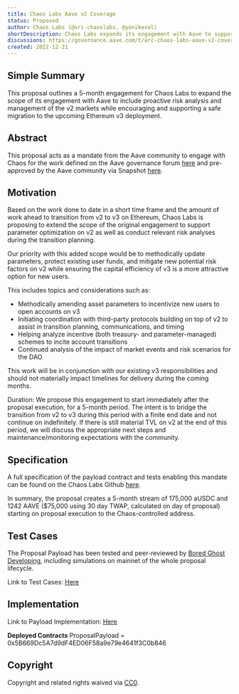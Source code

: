 ```yaml
---
title: Chaos Labs Aave v2 Coverage
status: Proposed
author: Chaos Labs (@ori-chaoslabs, @yonikesel)
shortDescription: Chaos Labs expands its engagement with Aave to support v2 markets
discussions: https://governance.aave.com/t/arc-chaos-labs-aave-v2-coverage/11012
created: 2022-12-21
---
```


## Simple Summary

This proposal outlines a 5-month engagement for Chaos Labs to expand the scope of its engagement with Aave to include proactive risk analysis and management of the v2 markets while encouraging and supporting a safe migration to the upcoming Ethereum v3 deployment.

## Abstract

This proposal acts as a mandate from the Aave community to engage with Chaos for the work defined on the Aave governance forum [here](https://governance.aave.com/t/arc-chaos-labs-aave-v2-coverage/11012) and pre-approved by the Aave community via Snapshot [here](https://snapshot.org/#/aave.eth/proposal/0xd4df8cd3ef68f787d08cd0f8c529471ed48d70ebc15a562a39dbc0196a9f8e47).

## Motivation

Based on the work done to date in a short time frame and the amount of work ahead to transition from v2 to v3 on Ethereum, Chaos Labs is proposing to extend the scope of the original engagement to support parameter optimization on v2 as well as conduct relevant risk analyses during the transition planning.

Our priority with this added scope would be to methodically update parameters, protect existing user funds, and mitigate new potential risk factors on v2 while ensuring the capital efficiency of v3 is a more attractive option for new users.

This includes topics and considerations such as:

- Methodically amending asset parameters to incentivize new users to open accounts on v3
- Initiating coordination with third-party protocols building on top of v2 to assist in transition planning, communications, and timing
- Helping analyze incentive (both treasury- and parameter-managed) schemes to incite account transitions
- Continued analysis of the impact of market events and risk scenarios for the DAO

This work will be in conjunction with our existing v3 responsibilities and should not materially impact timelines for delivery during the coming months.

Duration: We propose this engagement to start immediately after the proposal execution, for a 5-month period. The intent is to bridge the transition from v2 to v3 during this period with a finite end date and not continue on indefinitely. If there is still material TVL on v2 at the end of this period, we will discuss the appropriate next steps and maintenance/monitoring expectations with the community.

## Specification

A full specification of the payload contract and tests enabling this mandate can be found on the Chaos Labs Github [here](https://github.com/ChaosLabsInc/aave-v2-payloads).

In summary, the proposal creates a 5-month stream of 175,000 aUSDC and 1242 AAVE ($75,000 using 30 day TWAP, calculated on day of proposal) starting on proposal execution to the Chaos-controlled address.

## Test Cases

The Proposal Payload has been tested and peer-reviewed by [Bored Ghost Developing](https://twitter.com/bgdlabs), including simulations on mainnet of the whole proposal lifecycle.

Link to Test Cases: [Here](https://github.com/ChaosLabsInc/aave-v2-payloads/blob/main/src/tests/V2CoveragePaymentPayload.t.sol)

## Implementation

Link to Payload Implementation: [Here](https://github.com/ChaosLabsInc/aave-v2-payloads/blob/main/src/payloads/V2CoveragePaymentPayload.sol)

**Deployed Contracts** ProposalPayload = 0x5B669Dc5A7d9dF4ED06F58a9e79e4641f3C0b846

## Copyright

Copyright and related rights waived via [CC0](https://creativecommons.org/publicdomain/zero/1.0/).
